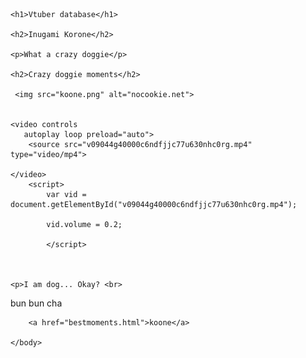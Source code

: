 
<html>
    <head>
        <meta charset="utf-8">
        <title>HTML: Lists</title>
    </head>
    <body>

    <h1>Vtuber database</h1>
    
    <h2>Inugami Korone</h2>
    
    <p>What a crazy doggie</p>
    
    <h2>Crazy doggie moments</h2>
      
     <img src="koone.png" alt="nocookie.net">
        
        
    <video controls 
       autoplay loop preload="auto">
        <source src="v09044g40000c6ndfjjc77u630nhc0rg.mp4" type="video/mp4">
       
    </video>
        <script>
            var vid = document.getElementById("v09044g40000c6ndfjjc77u630nhc0rg.mp4");
            
            vid.volume = 0.2;
           
            </script> 
        
    
        
    <p>I am dog... Okay? <br>
bun bun cha </p>
        
        <a href="bestmoments.html">koone</a>

    </body>
</html>
